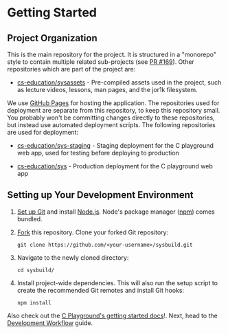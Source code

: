 # Getting Started


## Project Organization

This is the main repository for the project.
It is structured in a "monorepo" style to contain multiple related sub-projects
(see [PR #169](https://github.com/cs-education/sysbuild/pull/169)).
Other repositories which are part of the project are:

* [cs-education/sysassets](https://github.com/cs-education/sysassets) - Pre-compiled assets used in the project,
  such as lecture videos, lessons, man pages, and the jor1k filesystem.

We use [GitHub Pages](https://help.github.com/articles/what-are-github-pages) for hosting the application.
The repositories used for deployment are separate from this repository, to keep this repository small.
You probably won't be committing changes directly to these repositories, but instead use automated deployment scripts.
The following repositories are used for deployment:

* [cs-education/sys-staging](https://github.com/cs-education/sys-staging) - Staging deployment for the C playground web app,
  used for testing before deploying to production

* [cs-education/sys](https://github.com/cs-education/sys) - Production deployment for the C playground web app


## Setting up Your Development Environment

1.  [Set up Git](https://help.github.com/articles/set-up-git/) and install [Node.js](https://nodejs.org/).
    Node's package manager ([npm](https://www.npmjs.org/)) comes bundled.

2.  [Fork](https://help.github.com/articles/fork-a-repo/) this repository.
    Clone your forked Git repository:

    ```
    git clone https://github.com/<your-username>/sysbuild.git
    ```

3.  Navigate to the newly cloned directory:

    ```
    cd sysbuild/
    ```

4.  Install project-wide dependencies.
    This will also run the setup script to create the recommended Git remotes and install Git hooks:

    ```
    npm install
    ```


Also check out the [C Playground's getting started docs](/docs/c_playground/getting_started.md)!.
Next, head to the [Development Workflow](/docs/development_workflow.md) guide.
